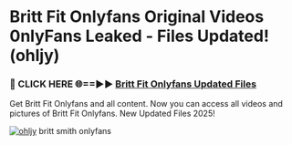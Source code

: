 # Britt Fit Onlyfans Original Videos 0nlyFans Leaked - Files Updated! (ohljy)

<h3>🔴 CLICK HERE 🌐==►► <a href="https://tinyurl.com/2jnfzry5" rel="nofollow">Britt Fit Onlyfans Updated Files</a></h3>

Get Britt Fit Onlyfans and all content. Now you can access all videos and pictures of Britt Fit Onlyfans. New Updated Files 2025!

[![ohljy](https://i.imgur.com/GyGTBgg.gif)](https://tinyurl.com/2jnfzry5)
britt smith onlyfans